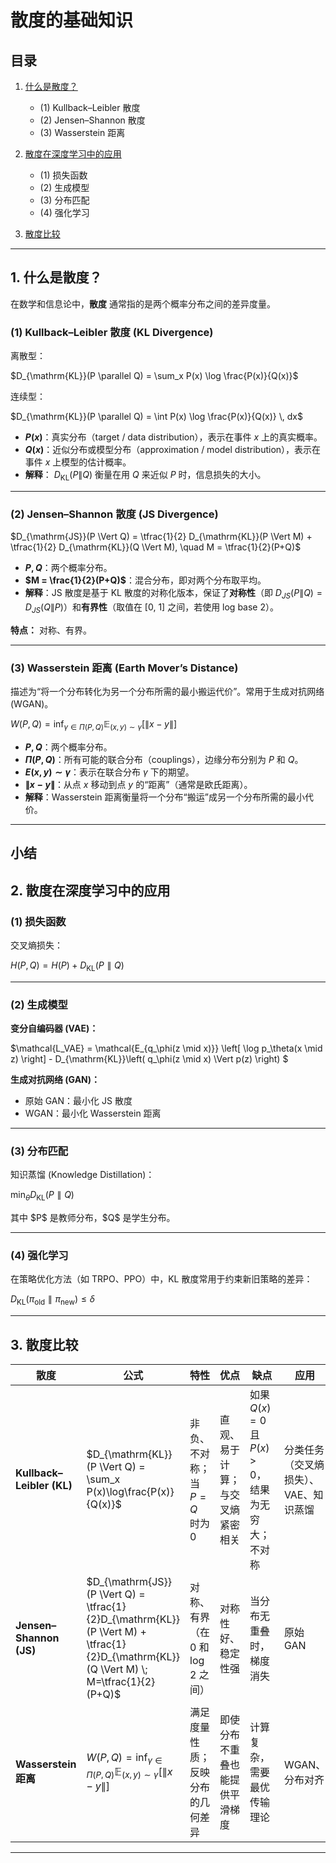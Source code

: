 
# 散度的基础知识

## 目录

1. [什么是散度？](#1-什么是散度)

   * (1) Kullback–Leibler 散度
   * (2) Jensen–Shannon 散度
   * (3) Wasserstein 距离
2. [散度在深度学习中的应用](#2-散度在深度学习中的应用)

   * (1) 损失函数
   * (2) 生成模型
   * (3) 分布匹配
   * (4) 强化学习
3. [散度比较](#3-散度比较)

---

## 1. 什么是散度？

在数学和信息论中，**散度** 通常指的是两个概率分布之间的差异度量。

### (1) Kullback–Leibler 散度 (KL Divergence)

离散型：

$D_{\mathrm{KL}}(P \parallel Q) = \sum_x P(x) \log \frac{P(x)}{Q(x)}$

连续型：

$D_{\mathrm{KL}}(P \parallel Q) = \int P(x) \log \frac{P(x)}{Q(x)} \, dx$

* **$P(x)$**：真实分布（target / data distribution），表示在事件 $x$ 上的真实概率。
* **$Q(x)$**：近似分布或模型分布（approximation / model distribution），表示在事件 $x$ 上模型的估计概率。
* **解释**： $D_{\mathrm{KL}}(P\|Q)$ 衡量在用 $Q$ 来近似 $P$ 时，信息损失的大小。

---

### (2) Jensen–Shannon 散度 (JS Divergence)

$D_{\mathrm{JS}}(P \Vert Q) = \tfrac{1}{2} D_{\mathrm{KL}}(P \Vert M) + \tfrac{1}{2} D_{\mathrm{KL}}(Q \Vert M), \quad M = \tfrac{1}{2}(P+Q)$

* **$P, Q$**：两个概率分布。
* **$M = \frac{1}{2}(P+Q)$**：混合分布，即对两个分布取平均。
* **解释**：JS 散度是基于 KL 散度的对称化版本，保证了**对称性**（即 $D_{JS}(P\|Q) = D_{JS}(Q\|P)$）和**有界性**（取值在 \[0, 1] 之间，若使用 log base 2）。

**特点：** 对称、有界。

---

### (3) Wasserstein 距离 (Earth Mover’s Distance)

描述为“将一个分布转化为另一个分布所需的最小搬运代价”。常用于生成对抗网络 (WGAN)。

$W(P, Q) = \inf_{\gamma \in \Pi(P,Q)} \mathbb{E}_{(x,y) \sim \gamma} \big[ \lVert x - y \rVert \big]$

* **$P, Q$**：两个概率分布。
* **$\Pi(P, Q)$**：所有可能的联合分布（couplings），边缘分布分别为 $P$ 和 $Q$。
* **$E(x,y) \sim \gamma$**：表示在联合分布 $\gamma$ 下的期望。
* **$\|x-y\|$**：从点 $x$ 移动到点 $y$ 的“距离”（通常是欧氏距离）。
* **解释**：Wasserstein 距离衡量将一个分布“搬运”成另一个分布所需的最小代价。

---

## 小结


## 2. 散度在深度学习中的应用

### (1) 损失函数

交叉熵损失：

$H(P,Q) = H(P) + D_{\mathrm{KL}}(P \parallel Q)$

---

### (2) 生成模型

**变分自编码器 (VAE)：**


<div align="left">
  
$\mathcal{L_VAE} \= \mathcal{E_{q_\phi(z \mid x)}} \left[ \log p_\theta(x \mid z) \right] - D_{\mathrm{KL}}\left( q_\phi(z \mid x) \Vert p(z) \right) $

</div>

**生成对抗网络 (GAN)：**

* 原始 GAN：最小化 JS 散度
* WGAN：最小化 Wasserstein 距离

---

### (3) 分布匹配

知识蒸馏 (Knowledge Distillation)：

$\min_\theta D_{\mathrm{KL}}(P \parallel Q)$

其中 \$P\$ 是教师分布，\$Q\$ 是学生分布。

---

### (4) 强化学习

在策略优化方法（如 TRPO、PPO）中，KL 散度常用于约束新旧策略的差异：

$D_{\mathrm{KL}}(\pi_{\text{old}} \parallel \pi_{\text{new}}) \leq \delta$

---

## 3. 散度比较

| 散度                        | 公式                                                                                                                                                 | 特性                       | 优点               | 缺点                                | 应用                   |
| ------------------------- | -------------------------------------------------------------------------------------------------------------------------------------------------- | ------------------------ | ---------------- | --------------------------------- | -------------------- |
| **Kullback–Leibler (KL)** | $D_{\mathrm{KL}}(P \Vert Q) = \sum_x P(x)\log\frac{P(x)}{Q(x)}$                                                                                | 非负、不对称；当 $P=Q$ 时为 0      | 直观、易于计算；与交叉熵紧密相关 | 如果 $Q(x)=0$ 且 $P(x)>0$，结果为无穷大；不对称 | 分类任务（交叉熵损失）、VAE、知识蒸馏 |
| **Jensen–Shannon (JS)**   | $D_{\mathrm{JS}}(P \Vert Q) = \tfrac{1}{2}D_{\mathrm{KL}}(P \Vert M) + \tfrac{1}{2}D_{\mathrm{KL}}(Q \Vert M) \; M=\tfrac{1}{2}(P+Q)$ | 对称、有界（在 0 和 $\log 2$ 之间） | 对称性好、稳定性强        | 当分布无重叠时，梯度消失                      | 原始 GAN               |
| **Wasserstein 距离**        | $W(P,Q)=\inf_{\gamma \in \Pi(P,Q)} \mathbb{E}_{(x,y)\sim\gamma}\left[\lVert x-y\rVert\right]$                                                      | 满足度量性质；反映分布的几何差异         | 即使分布不重叠也能提供平滑梯度  | 计算复杂，需要最优传输理论                     | WGAN、分布对齐            |

---



